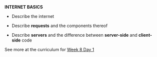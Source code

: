 **INTERNET BASICS**

- Describe the internet

- Describe **requests** and the components thereof

- Describe **servers** and the difference between **server-side** and **client-side** code

See more at the curriculum for [Week 8 Day 1](https://www.learnacademy.org/days/170)
